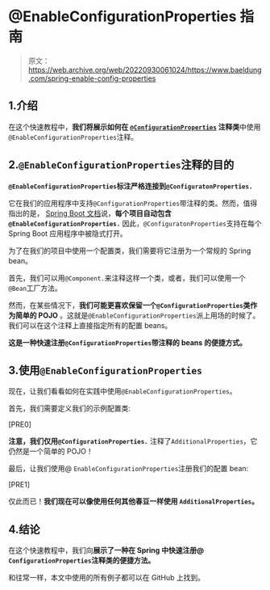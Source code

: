 # @EnableConfigurationProperties 指南

> 原文：<https://web.archive.org/web/20220930061024/https://www.baeldung.com/spring-enable-config-properties>

## 1.介绍

在这个快速教程中，**我们将展示如何在 [`@ConfigurationProperties`](/web/20220827110142/https://www.baeldung.com/configuration-properties-in-spring-boot) 注释类**中使用`@EnableConfigurationProperties`注释。

## 2.`@EnableConfigurationProperties`注释的目的

**`@EnableConfigurationProperties`标注严格连接到`@ConfiguratonProperties.`**

它在我们的应用程序中支持`@ConfigurationProperties`带注释的类。然而，值得指出的是， [Spring Boot 文档](https://web.archive.org/web/20220827110142/https://docs.spring.io/spring-boot/docs/current/reference/htmlsingle/#boot-features-external-config-typesafe-configuration-properties)说，**每个项目自动包含`@EnableConfigurationProperties.`** 因此，`@ConfiguratonProperties`支持在每个 Spring Boot 应用程序中被隐式打开。

为了在我们的项目中使用一个配置类，我们需要将它注册为一个常规的 Spring bean。

首先，我们可以用`@Component.`来注释这样一个类，或者，我们可以使用一个`@Bean`工厂方法。

然而，在某些情况下，**我们可能更喜欢保留一个`@ConfigurationProperties`类作为简单的 POJO** 。这就是`@EnableConfigurationProperties`派上用场的时候了。我们可以在这个注释上直接指定所有的配置 beans。

**这是一种快速注册`@ConfigurationProperties`带注释的 beans 的便捷方式。**

## 3.使用`@EnableConfigurationProperties`

现在，让我们看看如何在实践中使用`@EnableConfigurationProperties`。

首先，我们需要定义我们的示例配置类:

[PRE0]

**注意，我们仅用`@ConfigurationProperties.`** 注释了`AdditionalProperties`，它仍然是一个简单的 POJO！

最后，让我们使用@ `EnableConfigurationProperties`注册我们的配置 bean:

[PRE1]

仅此而已！**我们现在可以像使用任何其他春豆一样使用 `AdditionalProperties`。**

## 4.结论

在这个快速教程中，我们向**展示了一种在 Spring 中快速注册@ `ConfigurationProperties`注释类的便捷方法。**

和往常一样，本文中使用的所有例子都可以在 GitHub 上找到。